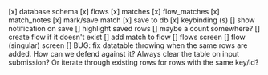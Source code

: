 [x] database schema
    [x] flows
    [x] matches
    [x] flow_matches
    [x] match_notes
[x] mark/save match
    [x] save to db
    [x] keybinding (s)
    [] show notification on save
    [] highlight saved rows
        [] maybe a count somewhere?
    [] create flow if it doesn't exist
    [] add match to flow
[] flows screen
[] flow (singular) screen
[] BUG: fix datatable throwing when the same rows are added. How can we defend against it? Always clear the table on input submission? Or iterate through existing rows for rows with the same key/id?
